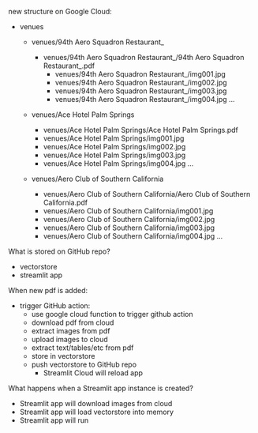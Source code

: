 new structure on Google Cloud:

- venues
  - venues/94th Aero Squadron Restaurant_
    - venues/94th Aero Squadron Restaurant_/94th Aero Squadron Restaurant_.pdf
      - venues/94th Aero Squadron Restaurant_/img001.jpg
      - venues/94th Aero Squadron Restaurant_/img002.jpg
      - venues/94th Aero Squadron Restaurant_/img003.jpg
      - venues/94th Aero Squadron Restaurant_/img004.jpg
      ...

  - venues/Ace Hotel Palm Springs
    - venues/Ace Hotel Palm Springs/Ace Hotel Palm Springs.pdf
    - venues/Ace Hotel Palm Springs/img001.jpg
    - venues/Ace Hotel Palm Springs/img002.jpg
    - venues/Ace Hotel Palm Springs/img003.jpg
    - venues/Ace Hotel Palm Springs/img004.jpg
    ...

  - venues/Aero Club of Southern California
    - venues/Aero Club of Southern California/Aero Club of Southern California.pdf
    - venues/Aero Club of Southern California/img001.jpg
    - venues/Aero Club of Southern California/img002.jpg
    - venues/Aero Club of Southern California/img003.jpg
    - venues/Aero Club of Southern California/img004.jpg
    ...

What is stored on GitHub repo?
- vectorstore
- streamlit app

When new pdf is added:

- trigger GitHub action:
  - use google cloud function to trigger github action
  - download pdf from cloud
  - extract images from pdf
  - upload images to cloud
  - extract text/tables/etc from pdf
  - store in vectorstore
  - push vectorstore to GitHub repo
    - Streamlit Cloud will reload app

What happens when a Streamlit app instance is created?

- Streamlit app will download images from cloud
- Streamlit app will load vectorstore into memory
- Streamlit app will run
